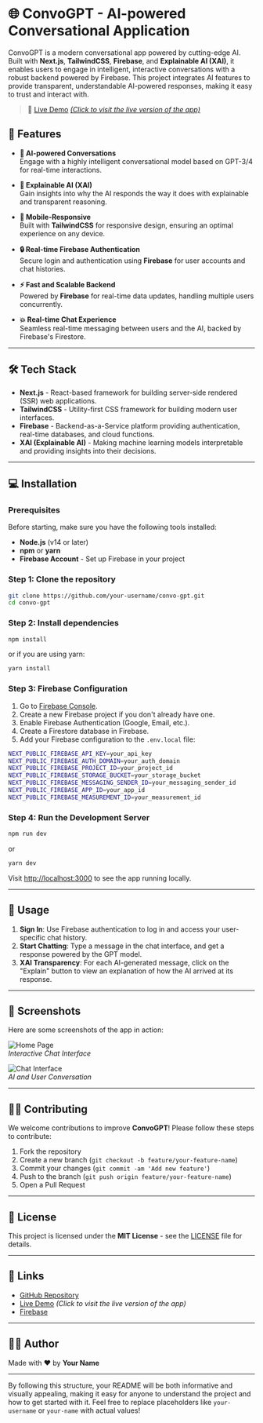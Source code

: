 

# 🌐 ConvoGPT - AI-powered Conversational Application

ConvoGPT is a modern conversational app powered by cutting-edge AI. Built with **Next.js**, **TailwindCSS**, **Firebase**, and **Explainable AI (XAI)**, it enables users to engage in intelligent, interactive conversations with a robust backend powered by Firebase. This project integrates AI features to provide transparent, understandable AI-powered responses, making it easy to trust and interact with.

> 🔗 [Live Demo](#) *[(Click to visit the live version of the app)](https://convo-gpt-two.vercel.app/)*

## 🚀 Features

- **💬 AI-powered Conversations**  
  Engage with a highly intelligent conversational model based on GPT-3/4 for real-time interactions.

- **🧠 Explainable AI (XAI)**  
  Gain insights into why the AI responds the way it does with explainable and transparent reasoning.

- **📱 Mobile-Responsive**  
  Built with **TailwindCSS** for responsive design, ensuring an optimal experience on any device.

- **🔒 Real-time Firebase Authentication**  
  Secure login and authentication using **Firebase** for user accounts and chat histories.

- **⚡ Fast and Scalable Backend**  
  Powered by **Firebase** for real-time data updates, handling multiple users concurrently.

- **💥 Real-time Chat Experience**  
  Seamless real-time messaging between users and the AI, backed by Firebase's Firestore.

---

## 🛠️ Tech Stack

- **Next.js** - React-based framework for building server-side rendered (SSR) web applications.
- **TailwindCSS** - Utility-first CSS framework for building modern user interfaces.
- **Firebase** - Backend-as-a-Service platform providing authentication, real-time databases, and cloud functions.
- **XAI (Explainable AI)** - Making machine learning models interpretable and providing insights into their decisions.

---

## 💻 Installation

### Prerequisites
Before starting, make sure you have the following tools installed:

- **Node.js** (v14 or later)  
- **npm** or **yarn**
- **Firebase Account** - Set up Firebase in your project

### Step 1: Clone the repository

```bash
git clone https://github.com/your-username/convo-gpt.git
cd convo-gpt
```

### Step 2: Install dependencies

```bash
npm install
```

or if you are using yarn:

```bash
yarn install
```

### Step 3: Firebase Configuration

1. Go to [Firebase Console](https://console.firebase.google.com/).
2. Create a new Firebase project if you don't already have one.
3. Enable Firebase Authentication (Google, Email, etc.).
4. Create a Firestore database in Firebase.
5. Add your Firebase configuration to the `.env.local` file:
   
```bash
NEXT_PUBLIC_FIREBASE_API_KEY=your_api_key
NEXT_PUBLIC_FIREBASE_AUTH_DOMAIN=your_auth_domain
NEXT_PUBLIC_FIREBASE_PROJECT_ID=your_project_id
NEXT_PUBLIC_FIREBASE_STORAGE_BUCKET=your_storage_bucket
NEXT_PUBLIC_FIREBASE_MESSAGING_SENDER_ID=your_messaging_sender_id
NEXT_PUBLIC_FIREBASE_APP_ID=your_app_id
NEXT_PUBLIC_FIREBASE_MEASUREMENT_ID=your_measurement_id
```

### Step 4: Run the Development Server

```bash
npm run dev
```

or

```bash
yarn dev
```

Visit [http://localhost:3000](http://localhost:3000) to see the app running locally.

---

## 📄 Usage

1. **Sign In**: Use Firebase authentication to log in and access your user-specific chat history.
2. **Start Chatting**: Type a message in the chat interface, and get a response powered by the GPT model.
3. **XAI Transparency**: For each AI-generated message, click on the "Explain" button to view an explanation of how the AI arrived at its response.

---

## 📸 Screenshots

Here are some screenshots of the app in action:

![Home Page](./screenshots/home.png)  
*Interactive Chat Interface*

![Chat Interface](./screenshots/chat.png)  
*AI and User Conversation*

---

## 🧑‍💻 Contributing

We welcome contributions to improve **ConvoGPT**! Please follow these steps to contribute:

1. Fork the repository
2. Create a new branch (`git checkout -b feature/your-feature-name`)
3. Commit your changes (`git commit -am 'Add new feature'`)
4. Push to the branch (`git push origin feature/your-feature-name`)
5. Open a Pull Request

---

## 📄 License

This project is licensed under the **MIT License** - see the [LICENSE](LICENSE) file for details.

---

## 🔗 Links

- [GitHub Repository](https://github.com/your-username/convo-gpt)
- [Live Demo](#) *(Click to visit the live version of the app)*
- [Firebase](https://firebase.google.com/)

---

## 👨‍💻 Author

Made with ❤️ by **Your Name**

---

By following this structure, your README will be both informative and visually appealing, making it easy for anyone to understand the project and how to get started with it. Feel free to replace placeholders like `your-username` or `your-name` with actual values!
